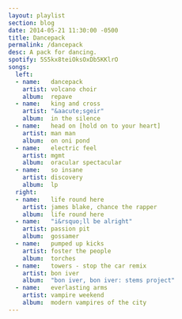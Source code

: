 ```yaml
---
layout: playlist
section: blog
date: 2014-05-21 11:30:00 -0500
title: Dancepack
permalink: /dancepack
desc: A pack for dancing.
spotify: 5S5kx8teiOksOxDb5KKlrO
songs:
  left:
  - name:   dancepack
    artist: volcano choir
    album:  repave
  - name:   king and cross
    artist: "&aacute;sgeir"
    album:  in the silence
  - name:   head on [hold on to your heart]
    artist: man man
    album:  on oni pond
  - name:   electric feel
    artist: mgmt
    album:  oracular spectacular
  - name:   so insane
    artist: discovery
    album:  lp
  right:
  - name:   life round here
    artist: james blake, chance the rapper
    album:  life round here
  - name:   "i&rsquo;ll be alright"
    artist: passion pit
    album:  gossamer
  - name:   pumped up kicks
    artist: foster the people
    album:  torches
  - name:   towers - stop the car remix
    artist: bon iver
    album:  "bon iver, bon iver: stems project"
  - name:   everlasting arms
    artist: vampire weekend
    album:  modern vampires of the city
---
```

